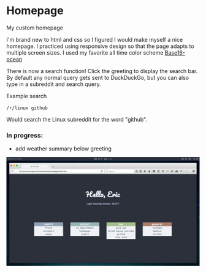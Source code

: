 # Homepage
My custom homepage


I'm brand new to html and css so I figured I would make myself a nice homepage.
I practiced using responsive design so that the page adapts to multiple screen sizes.
I used my favorite all time color scheme [Base16-ocean](https://github.com/chriskempson/base16)

There is now a search function! Click the greeting to display the search bar. By default any normal query gets sent to DuckDuckGo, but you can also type in a subreddit and search query. 

Example search
```
/r/linux github
```
Would search the Linux subreddit for the word "github". 

### In progress: 
* add weather summary below greeting

<p align="center">
  <img src="homepage.png" alt="A picture of my homepage"/>
</p>
